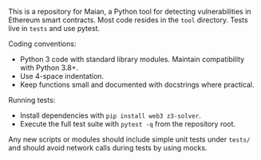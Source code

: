 This is a repository for Maian, a Python tool for detecting vulnerabilities in Ethereum smart contracts. Most code resides in the `tool` directory. Tests live in `tests` and use pytest.

Coding conventions:
- Python 3 code with standard library modules. Maintain compatibility with Python 3.8+.
- Use 4-space indentation.
- Keep functions small and documented with docstrings where practical.

Running tests:
- Install dependencies with `pip install web3 z3-solver`.
- Execute the full test suite with `pytest -q` from the repository root.

Any new scripts or modules should include simple unit tests under `tests/` and should avoid network calls during tests by using mocks.
